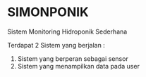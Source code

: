 # SIMONPONIK
Sistem Monitoring Hidroponik Sederhana 

Terdapat 2 Sistem yang berjalan : 
  1. Sistem yang berperan sebagai sensor 
  2. Sistem yang menampilkan data pada user
